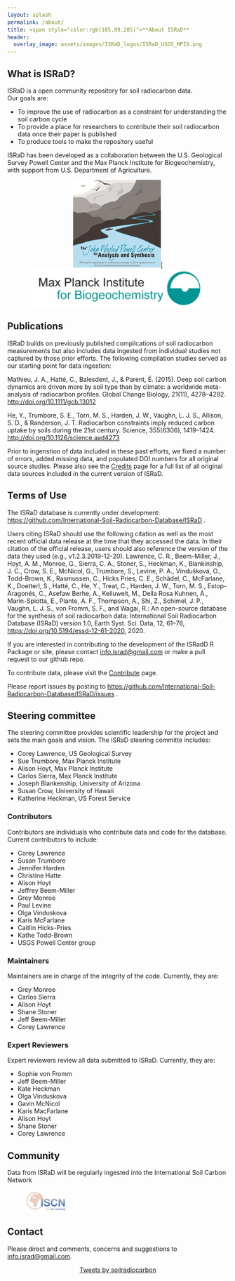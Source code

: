 ```yaml
---
layout: splash
permalink: /about/
title: <span style="color:rgb(105,89,205)">**About ISRaD**
header:
  overlay_image: assets/images/ISRaD_logos/ISRaD_USGS_MPI6.png
---
```

## What is ISRaD?
ISRaD is a open community repository for soil radiocarbon data.  
Our goals are:
* To improve the use of radiocarbon as a constraint for understanding the soil carbon cycle
* To provide a place for researchers to contribute their soil radiocarbon data once their paper is published
* To produce tools to make the repository useful 

ISRaD has been developed as a collaboration between the U.S. Geological Survey Powell Center and the Max Planck Institute for Biogeochemistry, with support from U.S. Department of Agriculture.

<p align="center">
	<img src="https://github.com/International-Soil-Radiocarbon-Database/ISRaD/raw/gh-pages/assets/images/PowellCenter.jpg" width="200">|
	<img src="https://github.com/International-Soil-Radiocarbon-Database/ISRaD/raw/gh-pages/assets/images/MPI-BGC_logo_EN.png" width="400">
</p>



## Publications
ISRaD builds on previously published compilcations of soil radiocarbon measurements but also includes data ingested from individual studies not captured by those prior efforts. The following compilation studies served as our starting point for data ingestion: 

Mathieu, J. A., Hatté, C., Balesdent, J., & Parent, É. (2015). Deep soil carbon dynamics are driven more by soil type than by climate: a worldwide meta-analysis of radiocarbon profiles. Global Change Biology, 21(11), 4278–4292. <a href="http://doi.org/10.1111/gcb.13012">http://doi.org/10.1111/gcb.13012</a>

He, Y., Trumbore, S. E., Torn, M. S., Harden, J. W., Vaughn, L. J. S., Allison, S. D., & Randerson, J. T. Radiocarbon constraints imply reduced carbon uptake by soils during the 21st century. Science, 355(6306), 1419–1424. <a href="http://doi.org/10.1126/science.aad4273">http://doi.org/10.1126/science.aad4273</a>

Prior to ingenstion of data included in these past efforts, we fixed a number of errors, added missing data, and populated DOI numbers for all original source studies. Please also see the <a href="https://international-soil-radiocarbon-database.github.io/ISRaD/credits/">Credits</a> page for a full list of all original data sources included in the current version of ISRaD.

## Terms of Use

The ISRaD database is currently under development: <a href="https://github.com/International-Soil-Radiocarbon-Database/ISRaD"> https://github.com/International-Soil-Radiocarbon-Database/ISRaD </a>. 

Users citing ISRaD should use the following citation as well as the most recent official data release at the time that they accessed the data. In their citation of the official release, users should also reference the version of the data they used (e.g., v1.2.3.2019-12-20).
Lawrence, C. R., Beem-Miller, J., Hoyt, A. M., Monroe, G., Sierra, C. A., Stoner, S., Heckman, K., Blankinship, J. C., Crow, S. E., McNicol, G., Trumbore, S., Levine, P. A., Vindušková, O., Todd-Brown, K., Rasmussen, C., Hicks Pries, C. E., Schädel, C., McFarlane, K., Doetterl, S., Hatté, C., He, Y., Treat, C., Harden, J. W., Torn, M. S., Estop-Aragonés, C., Asefaw Berhe, A., Keiluweit, M., Della Rosa Kuhnen, Á., Marin-Spiotta, E., Plante, A. F., Thompson, A., Shi, Z., Schimel, J. P., Vaughn, L. J. S., von Fromm, S. F., and Wagai, R.: An open-source database for the synthesis of soil radiocarbon data: International Soil Radiocarbon Database (ISRaD) version 1.0, Earth Syst. Sci. Data, 12, 61–76, https://doi.org/10.5194/essd-12-61-2020, 2020.

If you are interested in contributing to the development of the ISRadD R Package or site, please contact info.israd@gmail.com or make a pull request to our github repo. 

To contribute data, please visit the <a href="https://international-soil-radiocarbon-database.github.io/ISRaD/contribute/">Contribute</a> page. 

Please report issues by posting to <a href="https://github.com/International-Soil-Radiocarbon-Database/ISRaD/issues"> https://github.com/International-Soil-Radiocarbon-Database/ISRaD/issues </a>. 

## Steering committee
The steering committee provides scientific leadership for the project and sets the main goals and vision.
The ISRaD steering committe includes:

* Corey Lawrence, US Geological Survey
* Sue Trumbore, Max Planck Institute
* Alison Hoyt, Max Planck Institute
* Carlos Sierra, Max Planck Institute
* Joseph Blankenship, University of Arizona
* Susan Crow, University of Hawaii
* Katherine Heckman, US Forest Service

### Contributors
Contributors are individuals who contribute data and code for the database. 
Current contributors to include:

* Corey Lawrence
* Susan Trumbore
* Jennifer Harden
* Christine Hatte
* Alison Hoyt
* Jeffrey Beem-Miller
* Grey Monroe
* Paul Levine
* Olga Vinduskova
* Karis McFarlane
* Caitlin Hicks-Pries
* Kathe Todd-Brown
* USGS Powell Center group

### Maintainers
Maintainers are in charge of the integrity of the code. Currently, they are:

* Grey Monroe
* Carlos Sierra
* Alison Hoyt
* Shane Stoner
* Jeff Beem-Miller
* Corey Lawrence

### Expert Reviewers
Expert reviewers review all data submitted to ISRaD. Currently, they are:

* Sophie von Fromm
* Jeff Beem-Miller
* Kate Heckman
* Olga Vinduskova
* Gavin McNicol
* Karis MacFarlane
* Alison Hoyt
* Shane Stoner
* Corey Lawrence

## Community

Data from ISRaD will be regularly ingested into the International Soil Carbon Network

<figure class="half">
	<img src="https://github.com/International-Soil-Radiocarbon-Database/ISRaD/raw/gh-pages/assets/images/iscn_logo.jpeg" width="100">
</figure>


## Contact 

Please direct and comments, concerns and suggestions to info.israd@gmail.com.

<p align="center">
	<a class="twitter-timeline" data-height="500" href="https://twitter.com/soilradiocarbon?ref_src=twsrc%5Etfw">Tweets by soilradiocarbon</a> <script async src="https://platform.twitter.com/widgets.js" charset="utf-8"></script>
</p>

